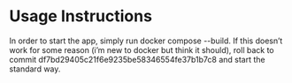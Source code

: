 # Usage Instructions

In order to start the app, simply run docker compose --build. If this doesn’t work for some reason (i’m new to docker but think it should), roll back to commit df7bd29405c21f6e9235be58346554fe37b1b7c8 and start the standard way. 